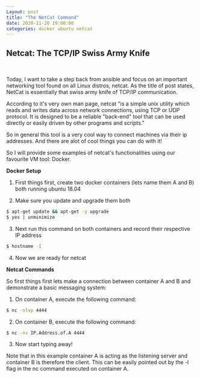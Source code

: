```yaml
---
Layout: post
title: "The NetCat Command"
date: 2020-11-20 19:00:00
categories: docker ubuntu netcat
---
```


## **Netcat: The TCP/IP Swiss Army Knife**

<br>

Today, I want to take a step back from ansible and focus on an important networking tool found on all Linux distros, netcat. As the title of post states, NetCat is essentially that swiss army knife of TCP/IP communication. 

According to it's very own man page, netcat "is a simple unix utility which reads and writes data across network connections, using TCP or UDP protocol. It is designed to be a reliable "back-end" tool that can be used directly or easily driven by other programs and scripts."

So in general this tool is a very cool way to connect machines via their ip addresses. And there are alot of cool things you can do with it!

So I will provide some examples of netcat's functionalities using our favourite VM tool: Docker. 

**Docker Setup**

1. First things first, create two docker containers (lets name them A and B) both running ubuntu 18.04 

2. Make sure you update and upgrade them both 

``` bash 
$ apt-get update && apt-get -y upgrade
$ yes | unminimize
```
3. Next run this command on both containers and record their respective IP address

``` bash
$ hostname -I
```
4. Now we are ready for netcat 


**Netcat Commands**

So first things first lets make a connection between container A and B and demonstrate a basic messaging system: 
1. On container A, execute the following command: 

``` bash
$ nc -nlvp 4444
```

2. On container B, execute the following command: 

``` bash 
$ nc -nv IP.Address.of.A 4444
```

3. Now start typing away! 

Note that in this example container A is acting as the listening server and container B is therefore the client. This can be easily pointed out by the -l flag in the nc command executed on container A. 




